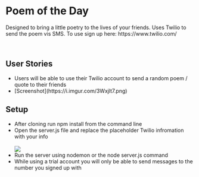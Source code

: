 <h1>Poem of the Day</h1>
<p>Designed to bring a little poetry to the lives of your friends. Uses Twilio to send the poem vis SMS. To use sign up here: https://www.twilio.com/</p>
<br/>
<h2>User Stories</h2>
<ul>
  <li>Users will be able to use their Twilio account to send a random poem / quote to their friends</li>
  <li>[Screenshot](https://i.imgur.com/3Wxjlt7.png)</li>
</ul>




<h2>Setup</h2>
<ul>
  <li>After cloning run npm install from the command line</li>
  <li>Open the server.js file and replace the placeholder Twilio infromation with your info</li>
  <br/>
  <img src="https://i.imgur.com/wSsHcCU.png"></img>
  <br/>
  <li> Run the server using nodemon or the node server.js command</li>
  <li> While using a trial account you will only be able to send messages to the number you signed up with</li>
</ul>
